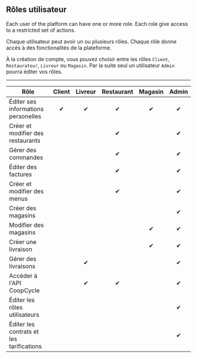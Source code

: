 Rôles utilisateur
-----------------

Each user of the platform can have one or more role. Each role give access to a restricted set of actions.

Chaque utilisateur peut avoir un ou plusieurs rôles. Chaque rôle donne accès à des fonctionalités de la plateforme.

À la création de compte, vous pouvez choisir entre les rôles `Client`, `Restaurateur`, `Livreur` ou `Magasin`. Par la suite seul un utilisateur `Admin` pourra éditer vos rôles. 

---

| Rôle                                      | Client   | Livreur   | Restaurant | Magasin    | Admin   |
| -------------------------------           |:------:|:---------:|:----------:| :----------:| :----------:|
| Éditer ses informations personelles       | ✔      | ✔         | ✔          | ✔           | ✔           | 
| Créer et modifier des restaurants         |        |           | ✔          |             | ✔           |
| Gérer des commandes                       |        |           | ✔          |             | ✔           |
| Éditer des factures                       |        |           | ✔          |             | ✔           |
| Créer et modifier des menus               |        |           | ✔          |             | ✔           |
| Créer des magasins                        |        |           |            |             | ✔           | 
| Modifier des magasins                     |        |           |            | ✔           | ✔           | 
| Créer une livraison                       |        |           |            | ✔           | ✔           |
| Gérer des livraisons                      |        | ✔         |            |             | ✔           |
| Accéder à l'API CoopCycle                 |        | ✔         | ✔          |             | ✔           |
| Éditer les rôles utilisateurs             |        |           |            |             | ✔           |
| Éditer les contrats et les tarifications  |        |           |            |             | ✔           |
